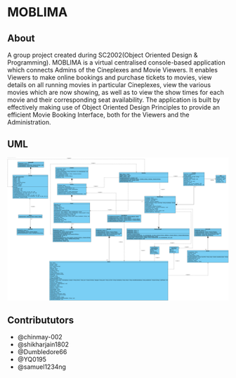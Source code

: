 # MOBLIMA

## About
A group project created during SC2002(Object Oriented Design & Programming). 
MOBLIMA is a virtual centralised console-based application which connects Admins of the Cineplexes and Movie Viewers. It enables Viewers to make online bookings and purchase tickets to movies, view details on all running movies in particular Cineplexes, view the various movies which are now showing, as well as to view the show times for each movie and their corresponding seat availability. 
The application is built by effectively making use of Object Oriented Design Principles to provide an efficient Movie Booking Interface, both for the Viewers and the Administration.


## UML 
![UML Diagram of MOBLIMA](https://github.com/Chinmay-002/movie-booking-system/blob/main/UML.png)


## Contribututors

* @chinmay-002
* @shikharjain1802
* @Dumbledore66
* @YQ0195
* @samuel1234ng
